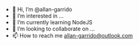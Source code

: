 - 👋 Hi, I’m @allan-garrido
- 👀 I’m interested in ...
- 🌱 I’m currently learning NodeJS
- 💞️ I’m looking to collaborate on ...
- 📫 How to reach me allan-garrido@outlook.com

<!---
allan-garrido/allan-garrido is a ✨ special ✨ repository because its `README.md` (this file) appears on your GitHub profile.
You can click the Preview link to take a look at your changes.
--->
